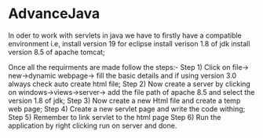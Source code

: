 # AdvanceJava
In oder to work with servlets in java we have to firstly have a compatible environment i.e, install version 19 for eclipse
install verison 1.8 of jdk
install version 8.5 of apache tomcat;

Once all the requirments are made follow the steps:-
Step 1) Click on file-> new->dynamic webpage-> fill the basic details and if using version 3.0 always check auto create html file;
Step 2) Now create a server by clicking on windows->views->server-> add the file path of apache 8.5 and select the version 1.8 of jdk;
Step 3) Now create a new Html file and create a temp web page;
Step 4) Create a new servlet page and write the code withing;
Step 5) Remember to link servlet to the html page
Step 6) Run the application by right clicking run on server and done.
